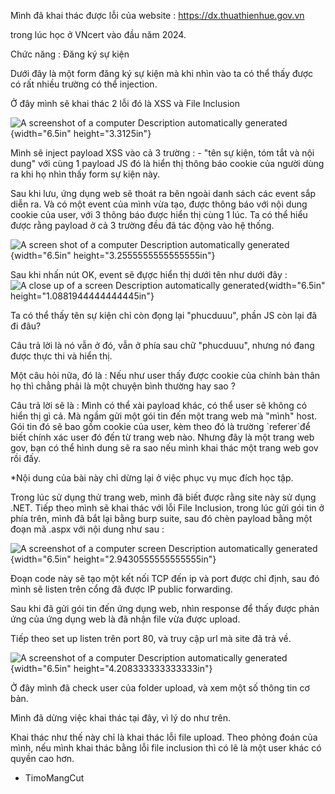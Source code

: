 Mình đã khai thác được lỗi của website : https://dx.thuathienhue.gov.vn

trong lúc học ở VNcert vào đầu năm 2024.

Chức năng : Đăng ký sự kiện

Dưới đây là một form đăng ký sự kiện mà khi nhìn vào ta có thể thấy được
có rất nhiều trường có thể injection.

Ở đây mình sẽ khai thác 2 lỗi đó là XSS và File Inclusion

![A screenshot of a computer Description automatically
generated](./image1.png){width="6.5in" height="3.3125in"}

Mình sẽ inject payload XSS vào cả 3 trường : - "tên sự kiện, tóm tắt và
nội dung" với cùng 1 payload JS đó là hiển thị thông báo cookie của
người dùng ra khi họ nhìn thấy form sự kiện này.

Sau khi lưu, ứng dụng web sẽ thoát ra bên ngoài danh sách các event sắp
diễn ra. Và có một event của mình vừa tạo, được thông báo với nội dung
cookie của user, với 3 thông báo được hiển thị cùng 1 lúc. Ta có thể
hiểu được rằng payload ở cả 3 trường đều đã tác động vào hệ thống.

![A screen shot of a computer Description automatically
generated](./image2.png){width="6.5in"
height="3.2555555555555555in"}

Sau khi nhấn nút OK, event sẽ đựợc hiển thị dưới tên như dưới đây :  
![A close up of a screen Description automatically
generated](./image3.png){width="6.5in"
height="1.0881944444444445in"}

Ta có thể thấy tên sự kiện chỉ còn đọng lại "phucduuu", phần JS còn lại
đã đi đâu?

Câu trả lời là nó vẫn ở đó, vẫn ở phía sau chữ "phucduuu", nhưng nó đang
được thực thi và hiển thị.

Một câu hỏi nữa, đó là : Nếu như user thấy được cookie của chính bản
thân họ thì chẳng phải là một chuyện bình thường hay sao ?

Câu trả lời sẽ là : Mình có thể xài payload khác, có thể user sẽ không
có hiển thị gì cả. Mà ngầm gửi một gói tin đến một trang web mà "mình"
host. Gói tin đó sẽ bao gồm cookie của user, kèm theo đó là trường
\`referer\`để biết chính xác user đó đến từ trang web nào. Nhưng đây là
một trang web gov, bạn có thể hình dung sẽ ra sao nếu mình khai thác một
trang web gov rồi đấy.

\*Nội dung của bài này chỉ dừng lại ở việc phục vụ mục đích học tập.

Trong lúc sử dụng thử trang web, mình đã biết được rằng site này sử dụng
.NET. Tiếp theo mình sẽ khai thác với lỗi File Inclusion, trong lúc gửi
gói tin ở phía trên, mình đã bắt lại bằng burp suite, sau đó chèn
payload bằng một đoạn mã .aspx với nội dung như sau :

![A screenshot of a computer screen Description automatically
generated](./image4.png){width="6.5in"
height="2.9430555555555555in"}

Đoạn code này sẽ tạo một kết nối TCP đến ip và port được chỉ định, sau
đó mình sẽ listen trên cổng đã được IP public forwarding.

Sau khi đã gửi gói tin đến ứng dụng web, nhìn response để thấy được phản
ứng của ứng dụng web là đã nhận file vừa được upload.

Tiếp theo set up listen trên port 80, và truy cập url mà site đã trả về.

![A screenshot of a computer Description automatically
generated](./image5.png){width="6.5in" height="4.208333333333333in"}

Ở đây mình đã check user của folder upload, và xem một số thông tin cơ
bản.

Mình đã dừng việc khai thác tại đây, vì lý do như trên.

Khai thác như thế này chỉ là khai thác lỗi file upload. Theo phỏng đoán
của mình, nếu mình khai thác bằng lỗi file inclusion thì có lẽ là một
user khác có quyền cao hơn.

- TimoMangCut
